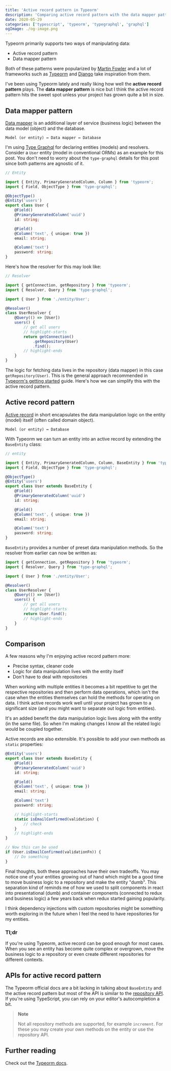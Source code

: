 ```yaml
---
title: 'Active record pattern in Typeorm'
description: 'Comparing active record pattern with the data mapper pattern and when to use which'
date: 2020-05-29
categories: ['typescript', 'typeorm', 'typegraphql', 'graphql']
ogImage: ./og-image.png
---
```


Typeorm primarily supports two ways of manipulating data:

- Active record pattern
- Data mapper pattern

Both of these patterns were popularized by [Martin Fowler](https://www.martinfowler.com) and a lot of frameworks such as [Typeorm](https://typeorm.io/) and [Django](https://docs.djangoproject.com/en/3.0/misc/design-philosophies/) take inspiration from them.

I've been using Typeorm lately and really liking how well the **active record pattern** plays. The **data mapper pattern** is nice but I think the active record pattern hits the sweet spot unless your project has grown quite a bit in size.

## Data mapper pattern

[Data mapper](https://martinfowler.com/eaaCatalog/dataMapper.html) is an additional layer of service (business logic) between the data model (object) and the database.

```
Model (or entity) ↔ Data mapper ↔ Database
```

I'm using [Type Graphql](https://typegraphql.com/) for declaring entities (models) and resolvers. Consider a `User` entity (model in conventional ORMs) as an example for this post. You don't need to worry about the `type-graphql` details for this post since both patterns are agnostic of it.

```ts
// Entity

import { Entity, PrimaryGeneratedColumn, Column } from 'typeorm';
import { Field, ObjectType } from 'type-graphql';

@ObjectType()
@Entity('users')
export class User {
	@Field()
	@PrimaryGeneratedColumn('uuid')
	id: string;

	@Field()
	@Column('text', { unique: true })
	email: string;

	@Column('text')
	password: string;
}
```

Here's how the resolver for this may look like:

```ts
// Resolver

import { getConnection, getRepository } from 'typeorm';
import { Resolver, Query } from 'type-graphql';

import { User } from './entity/User';

@Resolver()
class UserResolver {
	@Query(() => [User])
	users() {
		// get all users
		// highlight-starts
		return getConnection()
			.getRepository(User)
			.find();
		// highlight-ends
	}
}
```

The logic for fetching data lives in the repository (data mapper) in this case `getRepository(User)`. This is the general approach recommended in [Typeorm's getting started](https://typeorm.io/#/) guide. Here's how we can simplify this with the active record pattern.

## Active record pattern

[Active record](https://www.martinfowler.com/eaaCatalog/activeRecord.html) in short encapsulates the data manipulation logic on the entity (model) itself (often called domain object).

```
Model (or entity) ↔ Database
```

With Typeorm we can turn an entity into an active record by extending the `BaseEntity` class:

```ts
// entity

import { Entity, PrimaryGeneratedColumn, Column, BaseEntity } from 'typeorm';
import { Field, ObjectType } from 'type-graphql';

@ObjectType()
@Entity('users')
export class User extends BaseEntity {
	@Field()
	@PrimaryGeneratedColumn('uuid')
	id: string;

	@Field()
	@Column('text', { unique: true })
	email: string;

	@Column('text')
	password: string;
}
```

`BaseEntity` provides a number of preset data manipulation methods. So the resolver from earlier can now be written as:

```ts
import { getConnection, getRepository } from 'typeorm';
import { Resolver, Query } from 'type-graphql';

import { User } from './entity/User';

@Resolver()
class UserResolver {
	@Query(() => [User])
	users() {
		// get all users
		// highlight-starts
		return User.find();
		// highlight-ends
	}
}
```

## Comparison

A few reasons why I'm enjoying active record pattern more:

- Precise syntax, cleaner code
- Logic for data manipulation lives with the entity itself
- Don't have to deal with repositories

When working with multiple entities it becomes a bit repetitive to get the respective repositories and then perform data operations, which isn't the case when the entities themselves can hold the methods for operating on data. I think active records work well until your project has grown to a significant size (and you might want to separate out logic from entities).

It's an added benefit the data manipulation logic lives along with the entity (in the same file). So when I'm making changes I know all the related logic would be coupled together.

Active records are also extensible. It's possible to add your own methods as `static` properties:

```ts
@Entity('users')
export class User extends BaseEntity {
	@Field()
	@PrimaryGeneratedColumn('uuid')
	id: string;

	@Field()
	@Column('text', { unique: true })
	email: string;

	@Column('text')
	password: string;

	// highlight-starts
	static isEmailConfirmed(validation) {
		// check
	}
	// highlight-ends
}

// Now this can be used
if (User.isEmailConfirmed(validationFn)) {
	// Do something
}
```

Final thoughts, both these approaches have their own tradeoffs. You may notice one of your entities growing out of hand which might be a good time to move business logic to a repository and make the entity "dumb". This separation kind of reminds me of how we used to split components in react into presentational (dumb) and container components (connected to redux and business logic) a few years back when redux started gaining popularity.

I think dependency injections with custom repositories might be something worth exploring in the future when I feel the need to have repositories for my entities.

### Tl;dr

If you're using Typeorm, active record can be good enough for most cases. When you see an entity has become quite complex or overgrown, move the business logic to a repository or even create different repositories for different contexts.

## APIs for active record pattern

The Typeorm official docs are a bit lacking in talking about `BaseEntity` and the active record pattern but most of the API is similar to the [repository API](https://typeorm.io/#/repository-api). If you're using TypeScript, you can rely on your editor's autocompletion a bit.

> **Note**
>
> Not all repository methods are supported, for example `increment`. For these you may create your own methods on the entity or use the repository API.

## Further reading

Check out the [Typeorm docs](https://typeorm.io/#/active-record-data-mapper).
